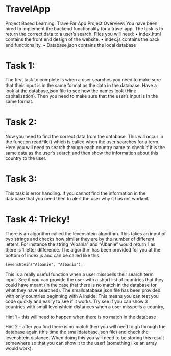 # TravelApp
Project Based Learning:
TravelFar App
Project Overview:
You have been hired to implement the backend functionality for a travel app. The task is to return the correct data to a user’s search. 
Files you will need:
    • index.html contains the front end design of the website.
    • index.js contains the back end functionality.
    • Database,json contains the local database  
# Task 1:
The first task to complete is when a user searches you need to make sure that their input is in the same format as the data in the database. Have a look at the database,json file to see how the names look (Hint: capitalisation). Then you need to make sure that the user’s input is in the same format.
# Task 2:
Now you need to find the correct data from the database. This will occur in the function readFile() which is called when the user searches for a term. Here you will need to search through each country name to check if it is the same data as the user’s search and then show the information about this country to the user. 
# Task 3:
This task is error handling. If you cannot find the information in the database that you need then to alert the user why it has not worked. 
# Task 4: Tricky!
There is an algorithm called the levenshtein algorithm. This takes an input of two strings and checks how similar they are by the number of different letters. For instance the string “Albania” and “Albanie” would return 1 as there is 1 letter difference.
The algorithm has been provided for you at the bottom of index.js and can be called like this:

`levenshtein("Albanie", "Albania");`

This is a really useful function when a user misspells their search term input. See if you can provide the user with a short list of countries that they could have meant (in the case that there is no match in the database for what they have searched).
The smalldatabase.json file has been provided with only countries beginning with A inside. This means you can test you code quickly and easily to see if it works. Try see if you can show 3 countries with small levenshtein distances when a user misspells a country,

Hint 1 – this will need to happen when there is no match in the database

Hint 2 – after you find there is no match then you will need to go through the database again (this time the smalldatabase.json file) and check the levenshtein distance. When doing this you will need to be storing this result somewhere so that you can show it to the user! (something like an array would work).
